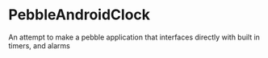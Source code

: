 # PebbleAndroidClock
An attempt to make a pebble application that interfaces directly with built in timers, and alarms

